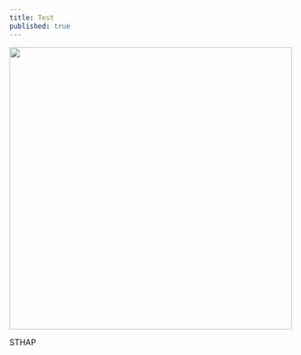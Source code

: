 ```yaml
---
title: Test
published: true
---
```


<img src="http://insolitebuzz.fr/wp-content/uploads/2014/10/test-all-the-things.jpg" alt="" style="width: 500px;"/>

STHAP